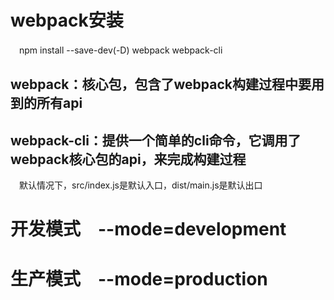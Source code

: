# webpack安装

　npm install --save-dev(-D) webpack webpack-cli

## webpack：核心包，包含了webpack构建过程中要用到的所有api
## webpack-cli：提供一个简单的cli命令，它调用了webpack核心包的api，来完成构建过程

　默认情况下，src/index.js是默认入口，dist/main.js是默认出口

# 开发模式　--mode=development
# 生产模式　--mode=production